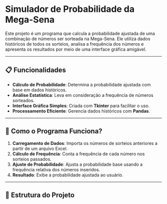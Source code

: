 # Simulador de Probabilidade da Mega-Sena

Este projeto é um programa que calcula a probabilidade ajustada de uma combinação de números ser sorteada na Mega-Sena. Ele utiliza dados históricos de todos os sorteios, analisa a frequência dos números e apresenta os resultados por meio de uma interface gráfica amigável.

---

## 📋 Funcionalidades
- **Cálculo de Probabilidade**: Determina a probabilidade ajustada com base em dados históricos.
- **Análise Estatística**: Leva em consideração a frequência de números sorteados.
- **Interface Gráfica Simples**: Criada com **Tkinter** para facilitar o uso.
- **Processamento Eficiente**: Gerencia dados históricos com **Pandas**.

---

## 🚀 Como o Programa Funciona?
1. **Carregamento de Dados**: Importa os números de sorteios anteriores a partir de um arquivo Excel.
2. **Cálculo de Frequência**: Conta a frequência de cada número nos sorteios passados.
3. **Ajuste de Probabilidade**: Ajusta a probabilidade base usando a frequência relativa dos números inseridos.
4. **Resultado**: Exibe a probabilidade ajustada ao usuário.

---

## 📂 Estrutura do Projeto


